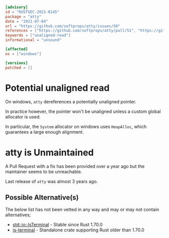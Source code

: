 ```toml
[advisory]
id = "RUSTSEC-2021-0145"
package = "atty"
date = "2021-07-04"
url = "https://github.com/softprops/atty/issues/50"
references = ["https://github.com/softprops/atty/pull/51", "https://github.com/softprops/atty/issues/57"]
keywords = ["unaligned-read"]
informational = "unsound"

[affected]
os = ["windows"]

[versions]
patched = []
```

# Potential unaligned read

On windows, `atty` dereferences a potentially unaligned pointer.

In practice however, the pointer won't be unaligned unless a custom global allocator is used.

In particular, the `System` allocator on windows uses `HeapAlloc`, which guarantees a large enough alignment.

# atty is Unmaintained

A Pull Request with a fix has been provided over a year ago but the maintainer seems to be unreachable.

Last release of `atty` was almost 3 years ago.

## Possible Alternative(s)

The below list has not been vetted in any way and may or may not contain alternatives;

 - [std::io::IsTerminal](https://doc.rust-lang.org/stable/std/io/trait.IsTerminal.html) - Stable since Rust 1.70.0
 - [is-terminal](https://crates.io/crates/is-terminal) - Standalone crate supporting Rust older than 1.70.0

